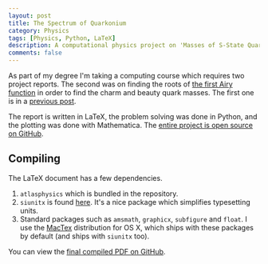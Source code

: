 ```yaml
---
layout: post
title: The Spectrum of Quarkonium
category: Physics
tags: [Physics, Python, LaTeX]
description: A computational physics project on 'Masses of S-State Quarkonium via the Roots of the Airy Function Ai(x)'.
comments: false
---
```


As part of my degree I'm taking a computing course which requires two project reports. The second was on finding the roots of [the first Airy function](http://mathworld.wolfram.com/AiryFunctions.html) in order to find the charm and beauty quark masses. The first one is in a [previous post](/2012/04/scattering-cross-sections).

The report is written in LaTeX, the problem solving was done in Python, and the plotting was done with Mathematica. The [entire project is open source on GitHub](https://github.com/alexpearce/meson-masses).

Compiling
---------

The LaTeX document has a few dependencies.

1. `atlasphysics` which is bundled in the repository.
2. `siunitx` is found [here](ftp://tug.ctan.org/tex-archive/macros/latex/contrib/siunitx/). It's a nice package which simplifies typesetting units.
3. Standard packages such as `amsmath`, `graphicx`, `subfigure` and `float`. I use the [MacTex](http://www.tug.org/mactex/2011/) distribution for OS X, which ships with these packages by default (and ships with `siunitx` too).

You can view the [final compiled PDF on GitHub](https://github.com/downloads/alexpearce/meson-masses/Report.pdf).